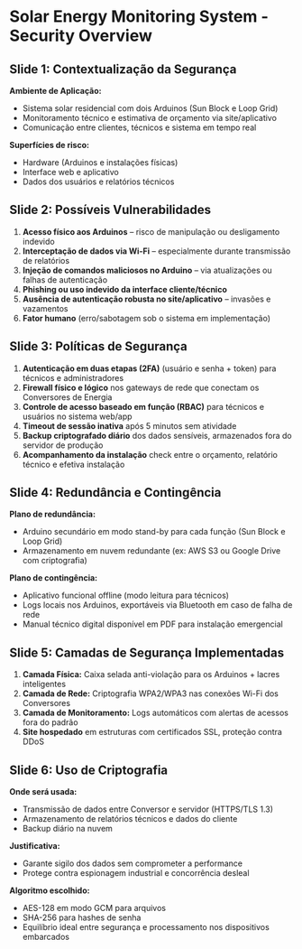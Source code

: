 # Solar Energy Monitoring System - Security Overview

## Slide 1: Contextualização da Segurança

**Ambiente de Aplicação:**
- Sistema solar residencial com dois Arduinos (Sun Block e Loop Grid)
- Monitoramento técnico e estimativa de orçamento via site/aplicativo
- Comunicação entre clientes, técnicos e sistema em tempo real

**Superfícies de risco:**
- Hardware (Arduinos e instalações físicas)
- Interface web e aplicativo
- Dados dos usuários e relatórios técnicos

## Slide 2: Possíveis Vulnerabilidades

1. **Acesso físico aos Arduinos** – risco de manipulação ou desligamento indevido
2. **Interceptação de dados via Wi-Fi** – especialmente durante transmissão de relatórios
3. **Injeção de comandos maliciosos no Arduino** – via atualizações ou falhas de autenticação
4. **Phishing ou uso indevido da interface cliente/técnico**
5. **Ausência de autenticação robusta no site/aplicativo** – invasões e vazamentos
6. **Fator humano** (erro/sabotagem sob o sistema em implementação)

## Slide 3: Políticas de Segurança

1. **Autenticação em duas etapas (2FA)** (usuário e senha + token) para técnicos e administradores
2. **Firewall físico e lógico** nos gateways de rede que conectam os Conversores de Energia
3. **Controle de acesso baseado em função (RBAC)** para técnicos e usuários no sistema web/app
4. **Timeout de sessão inativa** após 5 minutos sem atividade
5. **Backup criptografado diário** dos dados sensíveis, armazenados fora do servidor de produção
6. **Acompanhamento da instalação** check entre o orçamento, relatório técnico e efetiva instalação

## Slide 4: Redundância e Contingência

**Plano de redundância:**
- Arduino secundário em modo stand-by para cada função (Sun Block e Loop Grid)
- Armazenamento em nuvem redundante (ex: AWS S3 ou Google Drive com criptografia)

**Plano de contingência:**
- Aplicativo funcional offline (modo leitura para técnicos)
- Logs locais nos Arduinos, exportáveis via Bluetooth em caso de falha de rede
- Manual técnico digital disponível em PDF para instalação emergencial

## Slide 5: Camadas de Segurança Implementadas

1. **Camada Física:** Caixa selada anti-violação para os Arduinos + lacres inteligentes
2. **Camada de Rede:** Criptografia WPA2/WPA3 nas conexões Wi-Fi dos Conversores
3. **Camada de Monitoramento:** Logs automáticos com alertas de acessos fora do padrão
4. **Site hospedado** em estruturas com certificados SSL, proteção contra DDoS

## Slide 6: Uso de Criptografia

**Onde será usada:**
- Transmissão de dados entre Conversor e servidor (HTTPS/TLS 1.3)
- Armazenamento de relatórios técnicos e dados do cliente
- Backup diário na nuvem

**Justificativa:**
- Garante sigilo dos dados sem comprometer a performance
- Protege contra espionagem industrial e concorrência desleal

**Algoritmo escolhido:**
- AES-128 em modo GCM para arquivos
- SHA-256 para hashes de senha
- Equilíbrio ideal entre segurança e processamento nos dispositivos embarcados
